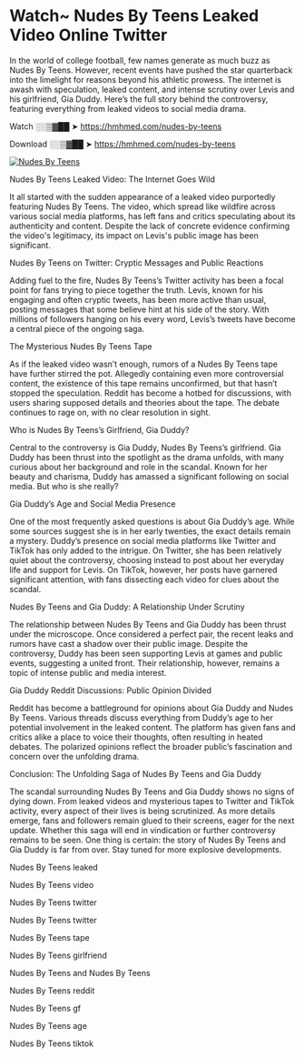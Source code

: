 # Watch~ Nudes By Teens Leaked Video Online Twitter

In the world of college football, few names generate as much buzz as Nudes By Teens. However, recent events have pushed the star quarterback into the limelight for reasons beyond his athletic prowess. The internet is awash with speculation, leaked content, and intense scrutiny over Levis and his girlfriend, Gia Duddy. Here’s the full story behind the controversy, featuring everything from leaked videos to social media drama.

Watch ░░▒▓██ ➤ https://hmhmed.com/nudes-by-teens

Download ░░▒▓██ ➤ https://hmhmed.com/nudes-by-teens

[![Nudes By Teens](https://i.imgur.com/dJHk4Zq.gif)](https://hmhmed.com/nudes-by-teens)

Nudes By Teens Leaked Video: The Internet Goes Wild

It all started with the sudden appearance of a leaked video purportedly featuring Nudes By Teens. The video, which spread like wildfire across various social media platforms, has left fans and critics speculating about its authenticity and content. Despite the lack of concrete evidence confirming the video's legitimacy, its impact on Levis's public image has been significant.

Nudes By Teens on Twitter: Cryptic Messages and Public Reactions

Adding fuel to the fire, Nudes By Teens’s Twitter activity has been a focal point for fans trying to piece together the truth. Levis, known for his engaging and often cryptic tweets, has been more active than usual, posting messages that some believe hint at his side of the story. With millions of followers hanging on his every word, Levis’s tweets have become a central piece of the ongoing saga.

The Mysterious Nudes By Teens Tape

As if the leaked video wasn’t enough, rumors of a Nudes By Teens tape have further stirred the pot. Allegedly containing even more controversial content, the existence of this tape remains unconfirmed, but that hasn’t stopped the speculation. Reddit has become a hotbed for discussions, with users sharing supposed details and theories about the tape. The debate continues to rage on, with no clear resolution in sight.

Who is Nudes By Teens’s Girlfriend, Gia Duddy?

Central to the controversy is Gia Duddy, Nudes By Teens’s girlfriend. Gia Duddy has been thrust into the spotlight as the drama unfolds, with many curious about her background and role in the scandal. Known for her beauty and charisma, Duddy has amassed a significant following on social media. But who is she really?

Gia Duddy’s Age and Social Media Presence

One of the most frequently asked questions is about Gia Duddy’s age. While some sources suggest she is in her early twenties, the exact details remain a mystery. Duddy’s presence on social media platforms like Twitter and TikTok has only added to the intrigue. On Twitter, she has been relatively quiet about the controversy, choosing instead to post about her everyday life and support for Levis. On TikTok, however, her posts have garnered significant attention, with fans dissecting each video for clues about the scandal.

Nudes By Teens and Gia Duddy: A Relationship Under Scrutiny

The relationship between Nudes By Teens and Gia Duddy has been thrust under the microscope. Once considered a perfect pair, the recent leaks and rumors have cast a shadow over their public image. Despite the controversy, Duddy has been seen supporting Levis at games and public events, suggesting a united front. Their relationship, however, remains a topic of intense public and media interest.

Gia Duddy Reddit Discussions: Public Opinion Divided

Reddit has become a battleground for opinions about Gia Duddy and Nudes By Teens. Various threads discuss everything from Duddy’s age to her potential involvement in the leaked content. The platform has given fans and critics alike a place to voice their thoughts, often resulting in heated debates. The polarized opinions reflect the broader public’s fascination and concern over the unfolding drama.

Conclusion: The Unfolding Saga of Nudes By Teens and Gia Duddy

The scandal surrounding Nudes By Teens and Gia Duddy shows no signs of dying down. From leaked videos and mysterious tapes to Twitter and TikTok activity, every aspect of their lives is being scrutinized. As more details emerge, fans and followers remain glued to their screens, eager for the next update. Whether this saga will end in vindication or further controversy remains to be seen. One thing is certain: the story of Nudes By Teens and Gia Duddy is far from over. Stay tuned for more explosive developments.

Nudes By Teens leaked

Nudes By Teens video

Nudes By Teens twitter

Nudes By Teens twitter

Nudes By Teens tape

Nudes By Teens girlfriend

Nudes By Teens and Nudes By Teens

Nudes By Teens reddit

Nudes By Teens gf

Nudes By Teens age

Nudes By Teens tiktok